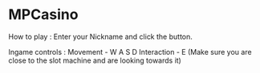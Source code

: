 # MPCasino
 
How to play : 
Enter your Nickname and click the button.

Ingame controls : 
Movement - W A S D
Interaction - E (Make sure you are close to the slot machine and are looking towards it)


